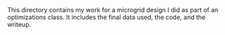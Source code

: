 This directory contains my work for a microgrid design I did as part of an optimizations class. It includes the final data used, the code, and the writeup.
